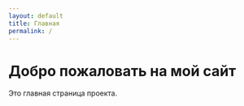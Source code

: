 ```yaml
---
layout: default
title: Главная
permalink: /
---
```


# Добро пожаловать на мой сайт

Это главная страница проекта.

